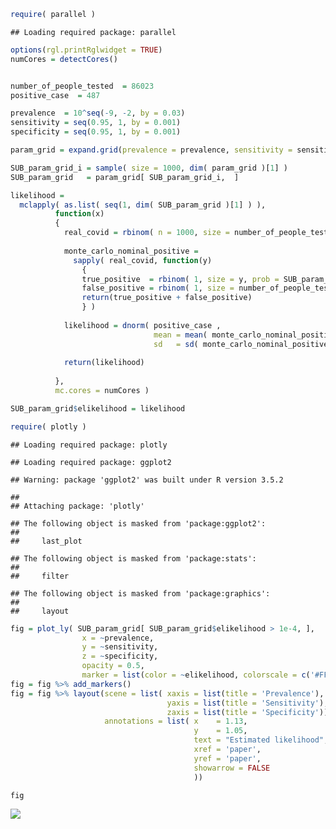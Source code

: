 
``` r
require( parallel )
```

    ## Loading required package: parallel

``` r
options(rgl.printRglwidget = TRUE)
numCores = detectCores()


number_of_people_tested  = 86023
positive_case  = 487

prevalence  = 10^seq(-9, -2, by = 0.03)
sensitivity = seq(0.95, 1, by = 0.001)
specificity = seq(0.95, 1, by = 0.001)

param_grid = expand.grid(prevalence = prevalence, sensitivity = sensitivity, specificity = specificity)

SUB_param_grid_i = sample( size = 1000, dim( param_grid )[1] )
SUB_param_grid   = param_grid[ SUB_param_grid_i,  ]

likelihood = 
  mclapply( as.list( seq(1, dim( SUB_param_grid )[1] ) ),
          function(x)
          {
            real_covid = rbinom( n = 1000, size = number_of_people_tested, prob = SUB_param_grid[x,1] )  
            
            monte_carlo_nominal_positive = 
              sapply( real_covid, function(y) 
                {
                true_positive  = rbinom( 1, size = y, prob = SUB_param_grid[x,3] )
                false_positive = rbinom( 1, size = number_of_people_tested - y, prob = 1 - SUB_param_grid[x,3] )
                return(true_positive + false_positive)
                } )
            
            likelihood = dnorm( positive_case ,
                                mean = mean( monte_carlo_nominal_positive ),
                                sd   = sd( monte_carlo_nominal_positive ))
            
            return(likelihood)
            
          }, 
          mc.cores = numCores )

SUB_param_grid$elikelihood = likelihood
```

``` r
require( plotly )
```

    ## Loading required package: plotly

    ## Loading required package: ggplot2

    ## Warning: package 'ggplot2' was built under R version 3.5.2

    ## 
    ## Attaching package: 'plotly'

    ## The following object is masked from 'package:ggplot2':
    ## 
    ##     last_plot

    ## The following object is masked from 'package:stats':
    ## 
    ##     filter

    ## The following object is masked from 'package:graphics':
    ## 
    ##     layout

``` r
fig = plot_ly( SUB_param_grid[ SUB_param_grid$elikelihood > 1e-4, ], 
                x = ~prevalence, 
                y = ~sensitivity, 
                z = ~specificity, 
                opacity = 0.5,
                marker = list(color = ~elikelihood, colorscale = c('#FFE1A1', '#683531'), showscale = TRUE))
fig = fig %>% add_markers()
fig = fig %>% layout(scene = list( xaxis = list(title = 'Prevalence'),
                                   yaxis = list(title = 'Sensitivity'),
                                   zaxis = list(title = 'Specificity')),
                     annotations = list( x    = 1.13,
                                         y    = 1.05,
                                         text = "Estimated likelihood",
                                         xref = 'paper',
                                         yref = 'paper',
                                         showarrow = FALSE
                                         ))

fig
```

![](test_files/figure-gfm/plot-1.png)<!-- -->
